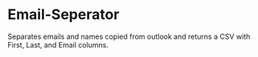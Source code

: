 # Email-Seperator
Separates emails and names copied from outlook and returns a CSV with First, Last, and Email columns.

